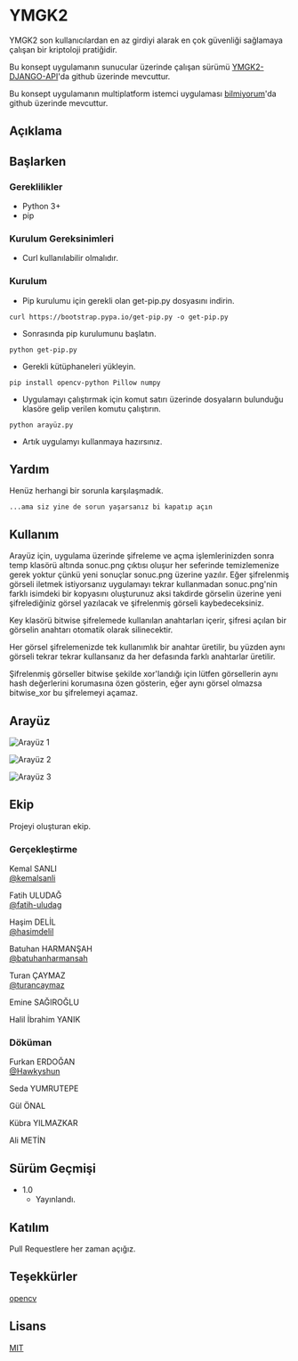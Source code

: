 # YMGK2

YMGK2 son kullanıcılardan en az girdiyi alarak en çok güvenliği sağlamaya çalışan bir kriptoloji pratiğidir.

Bu konsept uygulamanın sunucular üzerinde çalışan sürümü [YMGK2-DJANGO-API](https://github.com/kemalsanli/YMGK2-DJANGO-API)'da github üzerinde mevcuttur.

Bu konsept uygulamanın multiplatform istemci uygulaması [bilmiyorum](https://github.com/kemalsanli/bilmiyorum)'da github üzerinde mevcuttur.

## Açıklama



## Başlarken

### Gereklilikler

* Python 3+
* pip


### Kurulum Gereksinimleri

* Curl kullanılabilir olmalıdır.

### Kurulum

* Pip kurulumu için gerekli olan get-pip.py dosyasını indirin.

```
curl https://bootstrap.pypa.io/get-pip.py -o get-pip.py
```
* Sonrasında pip kurulumunu başlatın. 

```
python get-pip.py
```
* Gerekli kütüphaneleri yükleyin. 

```
pip install opencv-python Pillow numpy
```

* Uygulamayı çalıştırmak için komut satırı üzerinde dosyaların bulunduğu klasöre gelip verilen komutu çalıştırın. 

```
python arayüz.py
```
* Artık uygulamyı kullanmaya hazırsınız. 


## Yardım

Henüz herhangi bir sorunla karşılaşmadık.
```
...ama siz yine de sorun yaşarsanız bi kapatıp açın
```

## Kullanım

Arayüz için, uygulama üzerinde şifreleme ve açma işlemlerinizden sonra temp klasörü altında sonuc.png çıktısı oluşur her seferinde temizlemenize gerek yoktur çünkü yeni sonuçlar sonuc.png üzerine yazılır. Eğer şifrelenmiş görseli iletmek istiyorsanız uygulamayı tekrar kullanmadan sonuc.png'nin farklı isimdeki bir kopyasını oluşturunuz aksi takdirde görselin üzerine yeni şifrelediğiniz görsel yazılacak ve şifrelenmiş görseli kaybedeceksiniz.

Key klasörü bitwise şifrelemede kullanılan anahtarları içerir, şifresi açılan bir görselin anahtarı otomatik olarak silinecektir.

Her görsel şifrelemenizde tek kullanımlık bir anahtar üretilir, bu yüzden aynı görseli tekrar tekrar kullansanız da her defasında farklı anahtarlar üretilir.

Şifrelenmiş görseller bitwise şekilde xor'landığı için lütfen görsellerin aynı hash değerlerini korumasına özen gösterin, eğer aynı görsel olmazsa bitwise_xor bu şifrelemeyi açamaz.

## Arayüz

![Arayüz 1](https://github.com/kemalsanli/YMGK2/blob/main/aray%C3%BCz%201.png?raw=true)

![Arayüz 2](https://github.com/kemalsanli/YMGK2/blob/main/aray%C3%BCz%202.png?raw=true)

![Arayüz 3](https://github.com/kemalsanli/YMGK2/blob/main/aray%C3%BCz%203.png?raw=true)



## Ekip

Projeyi oluşturan ekip.

 ### Gerçekleştirme
 
 Kemal SANLI  
 [@kemalsanli](https://github.com/kemalsanli)

 Fatih ULUDAĞ  
 [@fatih-uludag](https://github.com/fatih-uludag)
 
 Haşim DELİL  
 [@hasimdelil](https://github.com/hasimdelil)

 Batuhan HARMANŞAH  
 [@batuhanharmansah](https://github.com/batuhanharmansah)
 
 Turan ÇAYMAZ  
 [@turancaymaz](https://github.com/turancaymaz)
 
 Emine SAĞIROĞLU
 
 Halil İbrahim YANIK
 
 ### Döküman
 
 Furkan ERDOĞAN  
 [@Hawkyshun](https://github.com/Hawkyshun)
 
 Seda YUMRUTEPE
 
 Gül ÖNAL
 
 Kübra YILMAZKAR
 
 Ali METİN
 


## Sürüm Geçmişi

* 1.0
    * Yayınlandı.

## Katılım
Pull Requestlere her zaman açığız.

## Teşekkürler
[opencv](https://github.com/opencv/opencv)

## Lisans
[MIT](https://github.com/kemalsanli/YMGK2/blob/main/LICENSE)
